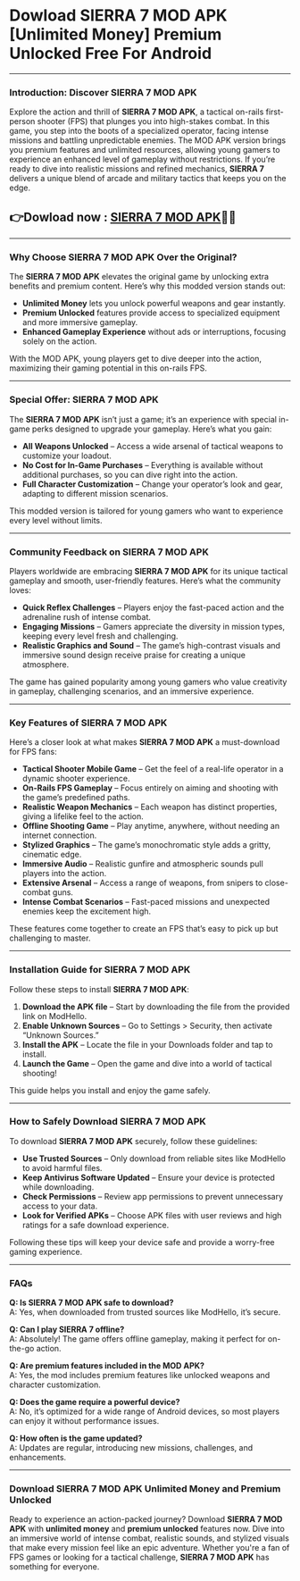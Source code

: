 # Dowload SIERRA 7 MOD APK [Unlimited Money] Premium Unlocked Free For Android 

---

### Introduction: Discover SIERRA 7 MOD APK
Explore the action and thrill of **SIERRA 7 MOD APK**, a tactical on-rails first-person shooter (FPS) that plunges you into high-stakes combat. In this game, you step into the boots of a specialized operator, facing intense missions and battling unpredictable enemies. The MOD APK version brings you premium features and unlimited resources, allowing young gamers to experience an enhanced level of gameplay without restrictions. If you’re ready to dive into realistic missions and refined mechanics, **SIERRA 7** delivers a unique blend of arcade and military tactics that keeps you on the edge.


## 👉Dowload now : [SIERRA 7 MOD APK](https://modhello.com/sierra-7/)👌🏻
---

### Why Choose SIERRA 7 MOD APK Over the Original?
The **SIERRA 7 MOD APK** elevates the original game by unlocking extra benefits and premium content. Here’s why this modded version stands out:
- **Unlimited Money** lets you unlock powerful weapons and gear instantly.
- **Premium Unlocked** features provide access to specialized equipment and more immersive gameplay.
- **Enhanced Gameplay Experience** without ads or interruptions, focusing solely on the action.

With the MOD APK, young players get to dive deeper into the action, maximizing their gaming potential in this on-rails FPS.

---

### Special Offer: SIERRA 7 MOD APK
The **SIERRA 7 MOD APK** isn’t just a game; it’s an experience with special in-game perks designed to upgrade your gameplay. Here’s what you gain:
- **All Weapons Unlocked** – Access a wide arsenal of tactical weapons to customize your loadout.
- **No Cost for In-Game Purchases** – Everything is available without additional purchases, so you can dive right into the action.
- **Full Character Customization** – Change your operator’s look and gear, adapting to different mission scenarios.

This modded version is tailored for young gamers who want to experience every level without limits.

---

### Community Feedback on SIERRA 7 MOD APK
Players worldwide are embracing **SIERRA 7 MOD APK** for its unique tactical gameplay and smooth, user-friendly features. Here’s what the community loves:
- **Quick Reflex Challenges** – Players enjoy the fast-paced action and the adrenaline rush of intense combat.
- **Engaging Missions** – Gamers appreciate the diversity in mission types, keeping every level fresh and challenging.
- **Realistic Graphics and Sound** – The game’s high-contrast visuals and immersive sound design receive praise for creating a unique atmosphere.

The game has gained popularity among young gamers who value creativity in gameplay, challenging scenarios, and an immersive experience.

---

### Key Features of SIERRA 7 MOD APK
Here’s a closer look at what makes **SIERRA 7 MOD APK** a must-download for FPS fans:
- **Tactical Shooter Mobile Game** – Get the feel of a real-life operator in a dynamic shooter experience.
- **On-Rails FPS Gameplay** – Focus entirely on aiming and shooting with the game’s predefined paths.
- **Realistic Weapon Mechanics** – Each weapon has distinct properties, giving a lifelike feel to the action.
- **Offline Shooting Game** – Play anytime, anywhere, without needing an internet connection.
- **Stylized Graphics** – The game’s monochromatic style adds a gritty, cinematic edge.
- **Immersive Audio** – Realistic gunfire and atmospheric sounds pull players into the action.
- **Extensive Arsenal** – Access a range of weapons, from snipers to close-combat guns.
- **Intense Combat Scenarios** – Fast-paced missions and unexpected enemies keep the excitement high.

These features come together to create an FPS that’s easy to pick up but challenging to master.

---

### Installation Guide for SIERRA 7 MOD APK
Follow these steps to install **SIERRA 7 MOD APK**:
1. **Download the APK file** – Start by downloading the file from the provided link on ModHello.
2. **Enable Unknown Sources** – Go to Settings > Security, then activate “Unknown Sources.”
3. **Install the APK** – Locate the file in your Downloads folder and tap to install.
4. **Launch the Game** – Open the game and dive into a world of tactical shooting!

This guide helps you install and enjoy the game safely.

---

### How to Safely Download SIERRA 7 MOD APK
To download **SIERRA 7 MOD APK** securely, follow these guidelines:
- **Use Trusted Sources** – Only download from reliable sites like ModHello to avoid harmful files.
- **Keep Antivirus Software Updated** – Ensure your device is protected while downloading.
- **Check Permissions** – Review app permissions to prevent unnecessary access to your data.
- **Look for Verified APKs** – Choose APK files with user reviews and high ratings for a safe download experience.

Following these tips will keep your device safe and provide a worry-free gaming experience.

---

### FAQs
**Q: Is SIERRA 7 MOD APK safe to download?**  
A: Yes, when downloaded from trusted sources like ModHello, it’s secure.

**Q: Can I play SIERRA 7 offline?**  
A: Absolutely! The game offers offline gameplay, making it perfect for on-the-go action.

**Q: Are premium features included in the MOD APK?**  
A: Yes, the mod includes premium features like unlocked weapons and character customization.

**Q: Does the game require a powerful device?**  
A: No, it’s optimized for a wide range of Android devices, so most players can enjoy it without performance issues.

**Q: How often is the game updated?**  
A: Updates are regular, introducing new missions, challenges, and enhancements.

---

### Download SIERRA 7 MOD APK Unlimited Money and Premium Unlocked
Ready to experience an action-packed journey? Download **SIERRA 7 MOD APK** with **unlimited money** and **premium unlocked** features now. Dive into an immersive world of intense combat, realistic sounds, and stylized visuals that make every mission feel like an epic adventure. Whether you're a fan of FPS games or looking for a tactical challenge, **SIERRA 7 MOD APK** has something for everyone.
